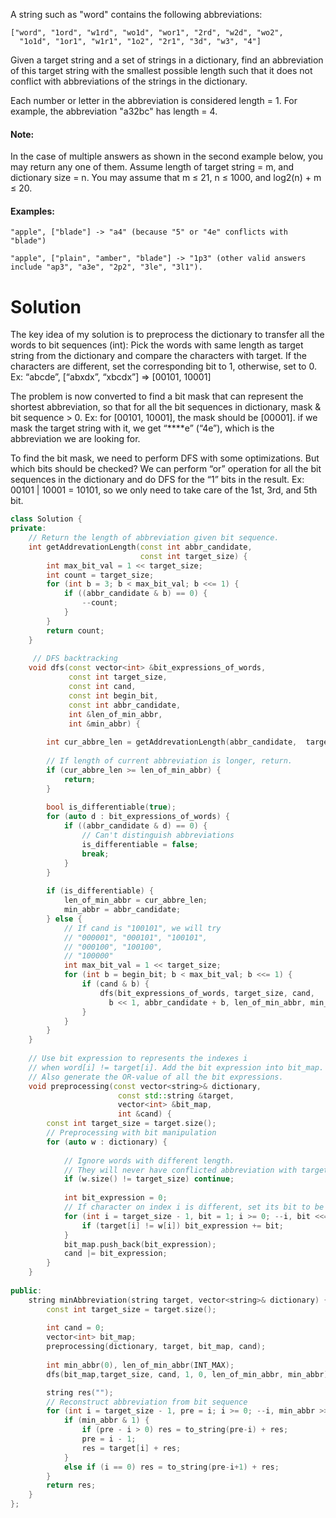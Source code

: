 A string such as "word" contains the following abbreviations:

```
["word", "1ord", "w1rd", "wo1d", "wor1", "2rd", "w2d", "wo2", 
  "1o1d", "1or1", "w1r1", "1o2", "2r1", "3d", "w3", "4"]
```
Given a target string and a set of strings in a dictionary, find an abbreviation of this target string with the smallest possible length such that it does not conflict with abbreviations of the strings in the dictionary.

Each number or letter in the abbreviation is considered length = 1. For example, the abbreviation "a32bc" has length = 4.

#### Note:

In the case of multiple answers as shown in the second example below, you may return any one of them.
Assume length of target string = m, and dictionary size = n. You may assume that m ≤ 21, n ≤ 1000, and log2(n) + m ≤ 20.

#### Examples:

```
"apple", ["blade"] -> "a4" (because "5" or "4e" conflicts with "blade")

"apple", ["plain", "amber", "blade"] -> "1p3" (other valid answers include "ap3", "a3e", "2p2", "3le", "3l1").
```

# Solution

The key idea of my solution is to preprocess the dictionary to transfer all the words to bit sequences (int):
Pick the words with same length as target string from the dictionary and compare the characters with target. If the characters are different, set the corresponding bit to 1, otherwise, set to 0.
Ex: “abcde”, [“abxdx”, “xbcdx”] => [00101, 10001]

The problem is now converted to find a bit mask that can represent the shortest abbreviation, so that for all the bit sequences in dictionary, mask & bit sequence > 0.
Ex: for [00101, 10001], the mask should be [00001]. if we mask the target string with it, we get “****e” (“4e”), which is the abbreviation we are looking for.

To find the bit mask, we need to perform DFS with some optimizations. But which bits should be checked? We can perform “or” operation for all the bit sequences in the dictionary and do DFS for the “1” bits in the result.
Ex: 00101 | 10001 = 10101, so we only need to take care of the 1st, 3rd, and 5th bit.

```cpp
class Solution {
private:
    // Return the length of abbreviation given bit sequence.
    int getAddrevationLength(const int abbr_candidate,  
                             const int target_size) {
        int max_bit_val = 1 << target_size;
        int count = target_size;
        for (int b = 3; b < max_bit_val; b <<= 1) {
            if ((abbr_candidate & b) == 0) {
                --count;
            }
        }
        return count;
    }
    
     // DFS backtracking
    void dfs(const vector<int> &bit_expressions_of_words,
             const int target_size, 
             const int cand, 
             const int begin_bit, 
             const int abbr_candidate, 
             int &len_of_min_abbr, 
             int &min_abbr) {
        
        int cur_abbre_len = getAddrevationLength(abbr_candidate,  target_size);
        
        // If length of current abbreviation is longer, return.
        if (cur_abbre_len >= len_of_min_abbr) {
            return;
        }
        
        bool is_differentiable(true);
        for (auto d : bit_expressions_of_words) {
            if ((abbr_candidate & d) == 0) { 
                // Can't distinguish abbreviations
                is_differentiable = false;
                break;
            }
        }
        
        if (is_differentiable) {
            len_of_min_abbr = cur_abbre_len;
            min_abbr = abbr_candidate;
        } else {
            // If cand is "100101", we will try 
            // "000001", "000101", "100101",
            // "000100", "100100", 
            // "100000"
            int max_bit_val = 1 << target_size;
            for (int b = begin_bit; b < max_bit_val; b <<= 1) {
                if (cand & b) { 
                    dfs(bit_expressions_of_words, target_size, cand, 
                      b << 1, abbr_candidate + b, len_of_min_abbr, min_abbr);
                }
            }
        }
    }
    
    // Use bit expression to represents the indexes i 
    // when word[i] != target[i]. Add the bit expression into bit_map.
    // Also generate the OR-value of all the bit expressions.
    void preprocessing(const vector<string>& dictionary,
                        const std::string &target,
                        vector<int> &bit_map,
                        int &cand) {
        const int target_size = target.size();
        // Preprocessing with bit manipulation
        for (auto w : dictionary) {
            
            // Ignore words with different length.
            // They will never have conflicted abbreviation with target.
            if (w.size() != target_size) continue; 
            
            int bit_expression = 0;
            // If character on index i is different, set its bit to be 1.
            for (int i = target_size - 1, bit = 1; i >= 0; --i, bit <<= 1) {
                if (target[i] != w[i]) bit_expression += bit;
            }
            bit_map.push_back(bit_expression);
            cand |= bit_expression;
        }
    }
    
public:
    string minAbbreviation(string target, vector<string>& dictionary) {
        const int target_size = target.size();
        
        int cand = 0;
        vector<int> bit_map;
        preprocessing(dictionary, target, bit_map, cand);
        
        int min_abbr(0), len_of_min_abbr(INT_MAX);
        dfs(bit_map,target_size, cand, 1, 0, len_of_min_abbr, min_abbr);

        string res("");
        // Reconstruct abbreviation from bit sequence
        for (int i = target_size - 1, pre = i; i >= 0; --i, min_abbr >>= 1) {
            if (min_abbr & 1) {
                if (pre - i > 0) res = to_string(pre-i) + res;
                pre = i - 1;
                res = target[i] + res;
            }
            else if (i == 0) res = to_string(pre-i+1) + res;
        }
        return res;
    }
};
```
